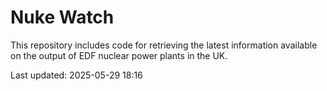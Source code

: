 # Nuke Watch

This repository includes code for retrieving the latest information available on the output of EDF nuclear power plants in the UK.

Last updated: 2025-05-29 18:16